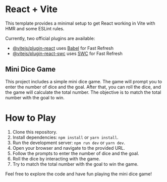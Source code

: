 # React + Vite

This template provides a minimal setup to get React working in Vite with HMR and some ESLint rules.

Currently, two official plugins are available:

- [@vitejs/plugin-react](https://github.com/vitejs/vite-plugin-react/blob/main/packages/plugin-react/README.md) uses [Babel](https://babeljs.io/) for Fast Refresh
- [@vitejs/plugin-react-swc](https://github.com/vitejs/vite-plugin-react-swc) uses [SWC](https://swc.rs/) for Fast Refresh

## Mini Dice Game

This project includes a simple mini dice game. The game will prompt you to enter the number of dice and the goal. After that, you can roll the dice, and the game will calculate the total number. The objective is to match the total number with the goal to win.

# How to Play

1. Clone this repository.
2. Install dependencies: `npm install` or `yarn install`.
3. Run the development server: `npm run dev` or `yarn dev`.
4. Open your browser and navigate to the provided URL.
5. Follow the prompts to enter the number of dice and the goal.
6. Roll the dice by interacting with the game.
7. Try to match the total number with the goal to win the game.

Feel free to explore the code and have fun playing the mini dice game!
